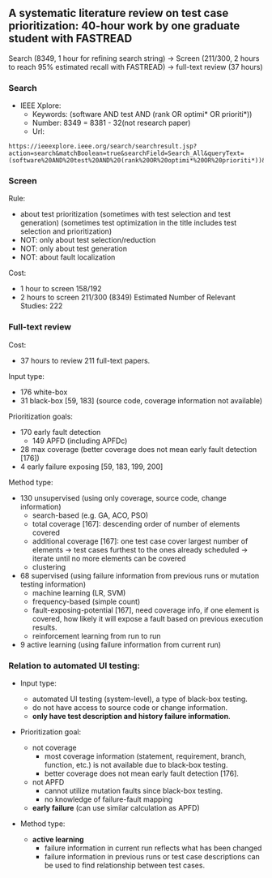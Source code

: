 ## A systematic literature review on test case prioritization: 40-hour work by one graduate student with FASTREAD

Search (8349, 1 hour for refining search string) -> Screen (211/300, 2 hours to reach 95% estimated recall with FASTREAD) -> full-text review (37 hours)

### Search

 - IEEE Xplore: 
   + Keywords: (software AND test AND (rank OR optimi* OR prioriti*))
   + Number: 8349 = 8381 - 32(not research paper)
   + Url: 
```
https://ieeexplore.ieee.org/search/searchresult.jsp?action=search&matchBoolean=true&searchField=Search_All&queryText=(software%20AND%20test%20AND%20(rank%20OR%20optimi*%20OR%20prioriti*))&highlight=true&returnType=SEARCH&refinements=ContentType:Conferences&refinements=ContentType:Journals%20.AND.%20Magazines&returnFacets=ALL&rowsPerPage=100
```

### Screen

Rule:
 + about test prioritization (sometimes with test selection and test generation) (sometimes test optimization in the title includes test selection and prioritization)
 + NOT: only about test selection/reduction
 + NOT: only about test generation
 + NOT: about fault localization

Cost:
 + 1 hour to screen 158/192
 + 2 hours to screen 211/300 (8349) Estimated Number of Relevant Studies: 222

### Full-text review

Cost:
 + 37 hours to review 211 full-text papers.

Input type:
 - 176 white-box
 - 31 black-box [59, 183] (source code, coverage information not available)

Prioritization goals:
 - 170 early fault detection
    + 149 APFD (including APFDc)
 - 28 max coverage (better coverage does not mean early fault detection [176])
 - 4 early failure exposing [59, 183, 199, 200]

Method type:
 - 130 unsupervised (using only coverage, source code, change information)
   + search-based (e.g. GA, ACO, PSO)
   + total coverage [167]: descending order of number of elements covered
   + additional coverage [167]: one test case cover largest number of elements -> test cases furthest to the ones already scheduled -> iterate until no more elements can be covered
   + clustering
 - 68 supervised (using failure information from previous runs or mutation testing information)
   + machine learning (LR, SVM)
   + frequency-based (simple count)
   + fault-exposing-potential [167], need coverage info, if one element is covered, how likely it will expose a fault based on previous execution results.
   + reinforcement learning from run to run
 - 9 active learning (using failure information from current run)
    
### Relation to automated UI testing:

 - Input type:
   + automated UI testing (system-level), a type of black-box testing. 
   + do not have access to source code or change information.
   + **only have test description and history failure information**.

 - Prioritization goal:
   + not coverage
     - most coverage information (statement, requirement, branch, function, etc.) is not available due to black-box testing.
     - better coverage does not mean early fault detection [176].
   + not APFD
     - cannot utilize mutation faults since black-box testing.
     - no knowledge of failure-fault mapping
   + **early failure** (can use similar calculation as APFD)

 - Method type:
   + **active learning**
     - failure information in current run reflects what has been changed
     - failure information in previous runs or test case descriptions can be used to find relationship between test cases. 
